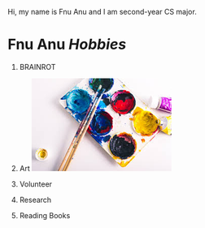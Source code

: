 Hi, my name is Fnu Anu and I am second-year CS major.
# Fnu Anu *Hobbies*
1. BRAINROT
  
2. Art
![Image](paint.png)

3. Volunteer

4. Research
5. Reading Books
